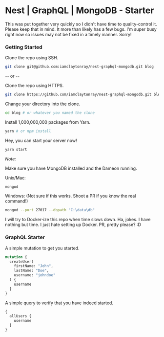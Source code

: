 # Nest | GraphQL | MongoDB - Starter

This was put together very quickly so I didn't have time to quality-control it. Please keep that in mind. It more than likely has a few bugs. I'm super busy right now so issues may not be fixed in a timely manner. Sorry!

### Getting Started

Clone the repo using SSH.
```sh
git clone git@github.com:iamclaytonray/nest-graphql-mongodb.git blog
```

-- or --

Clone the repo using HTTPS.
```sh
git clone https://github.com/iamclaytonray/nest-graphql-mongodb.git blog
```

Change your directory into the clone.
```sh
cd blog # or whatever you named the clone
```

Install 1,000,000,000 packages from Yarn.
```sh
yarn # or npm install
```

Hey, you can start your server now!
```sh
yarn start
```

*Note:*

Make sure you have MongoDB installed and the Dameon running.

Unix/Mac:
```sh
mongod
```

Windows: (Not sure if this works. Shoot a PR if you know the real command!)
```sh
mongod --port 27017 --dbpath "C:\data\db"
```

I will try to Docker-ize this repo when time slows down. Ha, jokes. I have nothing but time. I just hate setting up Docker. PR, pretty please? :D

### GraphQL Starter

A simple mutation to get you started.
```graphql
mutation {
  createUser(
    firstName: "John",
    lastName: "Doe",
    username: "johndoe"
  ) {
    username
  }
}
```

A simple query to verify that you have indeed started.
```graphql
{
  allUsers {
    username
  }
}
```
